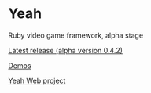 # Yeah

Ruby video game framework, alpha stage

[Latest release (alpha version 0.4.2)](https://github.com/yeahrb/yeah/tree/0.4.2#readme)

[Demos](https://github.com/yeahrb/yeah/wiki/Demos)

[Yeah Web project](https://github.com/yeahrb/yeah-web)
